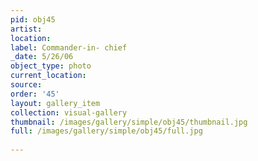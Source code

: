 ```yaml
---
pid: obj45
artist: 
location: 
label: Commander-in- chief
_date: 5/26/06
object_type: photo
current_location: 
source: 
order: '45'
layout: gallery_item
collection: visual-gallery
thumbnail: /images/gallery/simple/obj45/thumbnail.jpg
full: /images/gallery/simple/obj45/full.jpg
 
---
```

